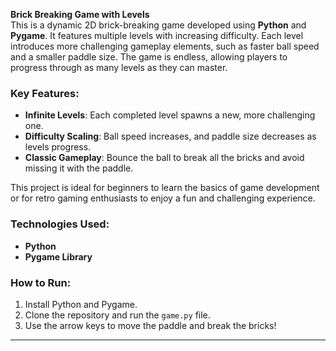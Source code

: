

**Brick Breaking Game with Levels**  
This is a dynamic 2D brick-breaking game developed using **Python** and **Pygame**. It features multiple levels with increasing difficulty. Each level introduces more challenging gameplay elements, such as faster ball speed and a smaller paddle size. The game is endless, allowing players to progress through as many levels as they can master.  

### Key Features:  
- **Infinite Levels**: Each completed level spawns a new, more challenging one.  
- **Difficulty Scaling**: Ball speed increases, and paddle size decreases as levels progress.  
- **Classic Gameplay**: Bounce the ball to break all the bricks and avoid missing it with the paddle.  

This project is ideal for beginners to learn the basics of game development or for retro gaming enthusiasts to enjoy a fun and challenging experience.  

### Technologies Used:  
- **Python**  
- **Pygame Library**  

### How to Run:  
1. Install Python and Pygame.  
2. Clone the repository and run the `game.py` file.  
3. Use the arrow keys to move the paddle and break the bricks!

---
